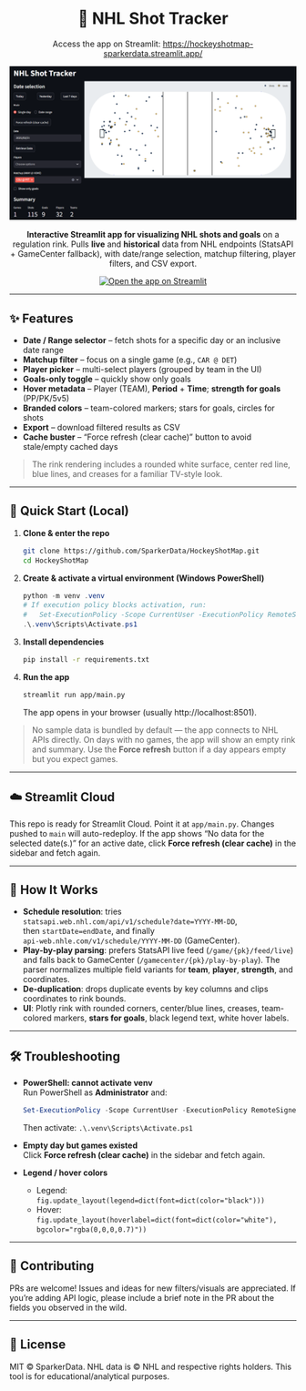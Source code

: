 <div align="center">

# 🏒 NHL Shot Tracker

Access the app on Streamlit: https://hockeyshotmap-sparkerdata.streamlit.app/

![screenshot](docs/screenshot.png)

**Interactive Streamlit app for visualizing NHL shots and goals** on a regulation rink. Pulls **live** and **historical** data from NHL endpoints (StatsAPI + GameCenter fallback), with date/range selection, matchup filtering, player filters, and CSV export.

<a href="https://hockeyshotmap-sparkerdata.streamlit.app/">
  <img src="https://img.shields.io/badge/▶%20Open%20the%20App%20on%20Streamlit-FF4B4B?logo=streamlit&logoColor=white&labelColor=0D1117" alt="Open the app on Streamlit" />
</a>

</div>

---

## ✨ Features

- **Date / Range selector** – fetch shots for a specific day or an inclusive date range  
- **Matchup filter** – focus on a single game (e.g., `CAR @ DET`)  
- **Player picker** – multi-select players (grouped by team in the UI)  
- **Goals-only toggle** – quickly show only goals  
- **Hover metadata** – Player (TEAM), **Period** + **Time**; **strength for goals** (PP/PK/5v5)  
- **Branded colors** – team-colored markers; stars for goals, circles for shots  
- **Export** – download filtered results as CSV  
- **Cache buster** – “Force refresh (clear cache)” button to avoid stale/empty cached days  

> The rink rendering includes a rounded white surface, center red line, blue lines, and creases for a familiar TV-style look.

---

## 🚀 Quick Start (Local)

1. **Clone & enter the repo**
   ```bash
   git clone https://github.com/SparkerData/HockeyShotMap.git
   cd HockeyShotMap
   ```

2. **Create & activate a virtual environment (Windows PowerShell)**
   ```powershell
   python -m venv .venv
   # If execution policy blocks activation, run:
   #   Set-ExecutionPolicy -Scope CurrentUser -ExecutionPolicy RemoteSigned
   .\.venv\Scripts\Activate.ps1
   ```

3. **Install dependencies**
   ```bash
   pip install -r requirements.txt
   ```

4. **Run the app**
   ```bash
   streamlit run app/main.py
   ```
   The app opens in your browser (usually http://localhost:8501).

> No sample data is bundled by default — the app connects to NHL APIs directly. On days with no games, the app will show an empty rink and summary. Use the **Force refresh** button if a day appears empty but you expect games.

---

## ☁️ Streamlit Cloud

This repo is ready for Streamlit Cloud. Point it at `app/main.py`. Changes pushed to `main` will auto-redeploy. If the app shows “No data for the selected date(s.)” for an active date, click **Force refresh (clear cache)** in the sidebar and fetch again.

---

## 🧠 How It Works

- **Schedule resolution**: tries  
  `statsapi.web.nhl.com/api/v1/schedule?date=YYYY-MM-DD`,  
  then `startDate=endDate`, and finally  
  `api-web.nhle.com/v1/schedule/YYYY-MM-DD` (GameCenter).  
- **Play-by-play parsing**: prefers StatsAPI live feed (`/game/{pk}/feed/live`) and falls back to GameCenter (`/gamecenter/{pk}/play-by-play`). The parser normalizes multiple field variants for **team**, **player**, **strength**, and coordinates.  
- **De-duplication**: drops duplicate events by key columns and clips coordinates to rink bounds.  
- **UI**: Plotly rink with rounded corners, center/blue lines, creases, team-colored markers, **stars for goals**, black legend text, white hover labels.

---

## 🛠 Troubleshooting

- **PowerShell: cannot activate venv**  
  Run PowerShell as **Administrator** and:
  ```powershell
  Set-ExecutionPolicy -Scope CurrentUser -ExecutionPolicy RemoteSigned
  ```
  Then activate: `.\.venv\Scripts\Activate.ps1`

- **Empty day but games existed**  
  Click **Force refresh (clear cache)** in the sidebar and fetch again.

- **Legend / hover colors**  
  - Legend: `fig.update_layout(legend=dict(font=dict(color="black")))`  
  - Hover: `fig.update_layout(hoverlabel=dict(font=dict(color="white"), bgcolor="rgba(0,0,0,0.7)"))`

---

## 🤝 Contributing

PRs are welcome! Issues and ideas for new filters/visuals are appreciated. If you’re adding API logic, please include a brief note in the PR about the fields you observed in the wild.

---

## 📄 License

MIT © SparkerData. NHL data is © NHL and respective rights holders. This tool is for educational/analytical purposes.
